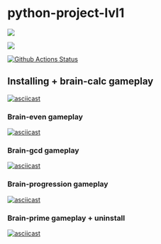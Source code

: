 # python-project-lvl1

<a href="https://codeclimate.com/github/codeclimate/codeclimate/maintainability"><img src="https://api.codeclimate.com/v1/badges/a99a88d28ad37a79dbf6/maintainability" /></a>

<a href="https://codeclimate.com/github/codeclimate/codeclimate/test_coverage"><img src="https://api.codeclimate.com/v1/badges/a99a88d28ad37a79dbf6/test_coverage" /></a>

[![Github Actions Status](https://github.com/Pavel-trying/python-project-lvl1/workflows/Python%20CI/badge.svg)](https://github.com/Pavel-trying/python-project-lvl1/actions)

## Installing + brain-calc gameplay
[![asciicast](https://asciinema.org/a/XejEBiFg1ENLJsQe6oQI9dpAE.svg)](https://asciinema.org/a/XejEBiFg1ENLJsQe6oQI9dpAE)

### Brain-even gameplay
[![asciicast](https://asciinema.org/a/EZS02Xf47XFk768OPpJAxnbMn.svg)](https://asciinema.org/a/EZS02Xf47XFk768OPpJAxnbMn)

### Brain-gcd gameplay
[![asciicast](https://asciinema.org/a/yw4jKL2EGDdKexHb6keUuiGYx.svg)](https://asciinema.org/a/yw4jKL2EGDdKexHb6keUuiGYx)

### Brain-progression gameplay
[![asciicast](https://asciinema.org/a/zKpL6cc2J5rKP9aguMTVfVqac.svg)](https://asciinema.org/a/zKpL6cc2J5rKP9aguMTVfVqac)

### Brain-prime gameplay + uninstall
[![asciicast](https://asciinema.org/a/EAPJZ3s85xwj9hJIfHZ6vTuRN.svg)](https://asciinema.org/a/EAPJZ3s85xwj9hJIfHZ6vTuRN)
